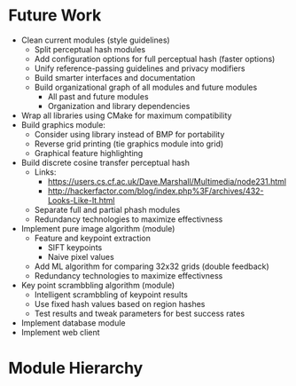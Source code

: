 # Future Work 
- Clean current modules (style guidelines)
  - Split perceptual hash modules
  - Add configuration options for full perceptual hash (faster options)
  - Unify reference-passing guidelines and privacy modifiers
  - Build smarter interfaces and documentation
  - Build organizational graph of all modules and future modules
    - All past and future modules
    - Organization and library dependencies
- Wrap all libraries using CMake for maximum compatibility
- Build graphics module:
  - Consider using library instead of BMP for portability
  - Reverse grid printing (tie graphics module into grid)
  - Graphical feature highlighting
- Build discrete cosine transfer perceptual hash
    - Links:
        - https://users.cs.cf.ac.uk/Dave.Marshall/Multimedia/node231.html
        - http://hackerfactor.com/blog/index.php%3F/archives/432-Looks-Like-It.html
    - Separate full and partial phash modules 
    - Redundancy technologies to maximize effectivness
- Implement pure image algorithm (module)
  - Feature and keypoint extraction
    - SIFT keypoints
    - Naive pixel values
  - Add ML algorithm for comparing 32x32 grids (double feedback)
  - Redundancy technologies to maximize effectivness
- Key point scrambbling algorithm (module)
  - Intelligent scrambbling of keypoint results
  - Use fixed hash values based on region hashes
  - Test results and tweak parameters for best success rates
- Implement database module
- Implement web client

# Module Hierarchy
